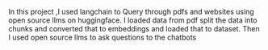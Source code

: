 In this project ,I used langchain to Query through pdfs and websites using open source llms on huggingface.
I loaded data from pdf split the data into chunks and converted that to embeddings and loaded that to dataset.
Then I used open source llms to ask questions to the chatbots
